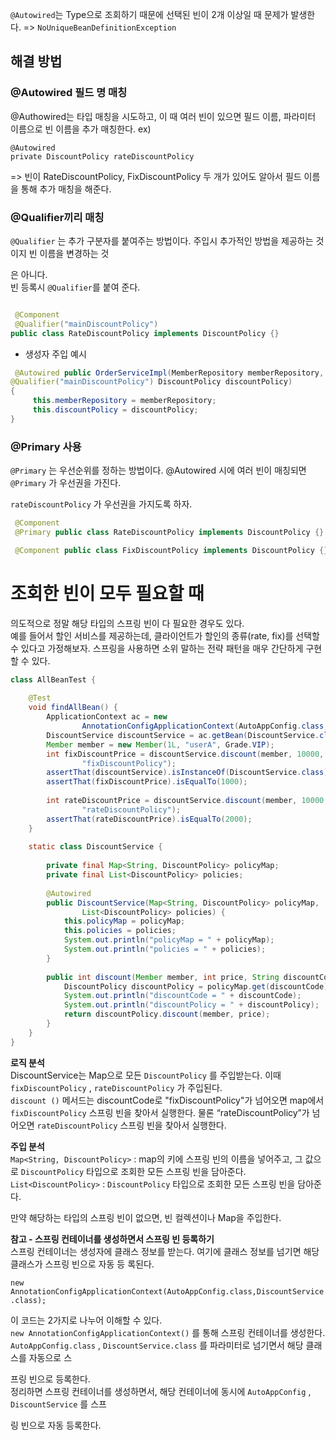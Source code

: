 `@Autowired`는 Type으로 조회하기 때문에 선택된 빈이 2개 이상일 때 문제가 발생한다.
=> `NoUniqueBeanDefinitionException`

## 해결 방법
### @Autowired 필드 명 매칭
@Authowired는 타입 매칭을 시도하고, 이 때 여러 빈이 있으면 필드 이름, 파라미터 이름으로 빈 이름을 추가 매칭한다.
ex)
```
@Autowired
private DiscountPolicy rateDiscountPolicy
```
=> 빈이 RateDiscountPolicy, FixDiscountPolicy 두 개가 있어도 알아서 필드 이름을 통해 추가 매칭을 해준다.
### @Qualifier끼리 매칭
`@Qualifier` 는 추가 구분자를 붙여주는 방법이다. 주입시 추가적인 방법을 제공하는 것이지 빈 이름을 변경하는 것

은 아니다.  
빈 등록시 `@Qualifier`를 붙여 준다.

```java

 @Component
 @Qualifier("mainDiscountPolicy")
public class RateDiscountPolicy implements DiscountPolicy {}
```

- 생성자 주입 예시
```java
 @Autowired public OrderServiceImpl(MemberRepository memberRepository,
@Qualifier("mainDiscountPolicy") DiscountPolicy discountPolicy) 
{     
     this.memberRepository = memberRepository;
     this.discountPolicy = discountPolicy;
}
```

### @Primary 사용
`@Primary` 는 우선순위를 정하는 방법이다. @Autowired 시에 여러 빈이 매칭되면 `@Primary` 가 우선권을 가진다.

`rateDiscountPolicy` 가 우선권을 가지도록 하자. 
```java
 @Component
 @Primary public class RateDiscountPolicy implements DiscountPolicy {}

 @Component public class FixDiscountPolicy implements DiscountPolicy {}
 ```

# 조회한 빈이 모두 필요할 때
의도적으로 정말 해당 타입의 스프링 빈이 다 필요한 경우도 있다.  
예를 들어서 할인 서비스를 제공하는데, 클라이언트가 할인의 종류(rate, fix)를 선택할 수 있다고 가정해보자. 스프링을 사용하면 소위 말하는 전략 패턴을 매우 간단하게 구현할 수 있다.

```java
class AllBeanTest {  
  
    @Test  
    void findAllBean() {  
        ApplicationContext ac = new  
                AnnotationConfigApplicationContext(AutoAppConfig.class, DiscountService.class);  
        DiscountService discountService = ac.getBean(DiscountService.class);  
        Member member = new Member(1L, "userA", Grade.VIP);  
        int fixDiscountPrice = discountService.discount(member, 10000,  
                "fixDiscountPolicy");  
        assertThat(discountService).isInstanceOf(DiscountService.class);  
        assertThat(fixDiscountPrice).isEqualTo(1000);  
  
        int rateDiscountPrice = discountService.discount(member, 10000,  
                "rateDiscountPolicy");  
        assertThat(rateDiscountPrice).isEqualTo(2000);  
    }  
  
    static class DiscountService {  
  
        private final Map<String, DiscountPolicy> policyMap;  
        private final List<DiscountPolicy> policies;  
  
        @Autowired  
        public DiscountService(Map<String, DiscountPolicy> policyMap,  
                List<DiscountPolicy> policies) {  
            this.policyMap = policyMap;  
            this.policies = policies;  
            System.out.println("policyMap = " + policyMap);  
            System.out.println("policies = " + policies);  
        }  
  
        public int discount(Member member, int price, String discountCode) {  
            DiscountPolicy discountPolicy = policyMap.get(discountCode);  
            System.out.println("discountCode = " + discountCode);  
            System.out.println("discountPolicy = " + discountPolicy);  
            return discountPolicy.discount(member, price);  
        }  
    }  
}
```

**로직 분석**  
DiscountService는 Map으로 모든 `DiscountPolicy` 를 주입받는다. 이때 `fixDiscountPolicy` , `rateDiscountPolicy` 가 주입된다.  
`discount ()` 메서드는 discountCode로 "fixDiscountPolicy"가 넘어오면 map에서 `fixDiscountPolicy` 스프링 빈을 찾아서 실행한다. 물론 “rateDiscountPolicy”가 넘어오면 `rateDiscountPolicy` 스프링 빈을 찾아서 실행한다.

**주입 분석**  
`Map<String, DiscountPolicy>` : map의 키에 스프링 빈의 이름을 넣어주고, 그 값으로 `DiscountPolicy` 타입으로 조회한 모든 스프링 빈을 담아준다.  
`List<DiscountPolicy>` : `DiscountPolicy` 타입으로 조회한 모든 스프링 빈을 담아준다.

만약 해당하는 타입의 스프링 빈이 없으면, 빈 컬렉션이나 Map을 주입한다.

**참고 - 스프링 컨테이너를 생성하면서 스프링 빈 등록하기**  
스프링 컨테이너는 생성자에 클래스 정보를 받는다. 여기에 클래스 정보를 넘기면 해당 클래스가 스프링 빈으로 자동 등 록된다.

`new AnnotationConfigApplicationContext(AutoAppConfig.class,DiscountService.class);`

이 코드는 2가지로 나누어 이해할 수 있다.  
`new AnnotationConfigApplicationContext()` 를 통해 스프링 컨테이너를 생성한다. `AutoAppConfig.class` , `DiscountService.class` 를 파라미터로 넘기면서 해당 클래스를 자동으로 스

프링 빈으로 등록한다.  
정리하면 스프링 컨테이너를 생성하면서, 해당 컨테이너에 동시에 `AutoAppConfig` , `DiscountService` 를 스프

링 빈으로 자동 등록한다.